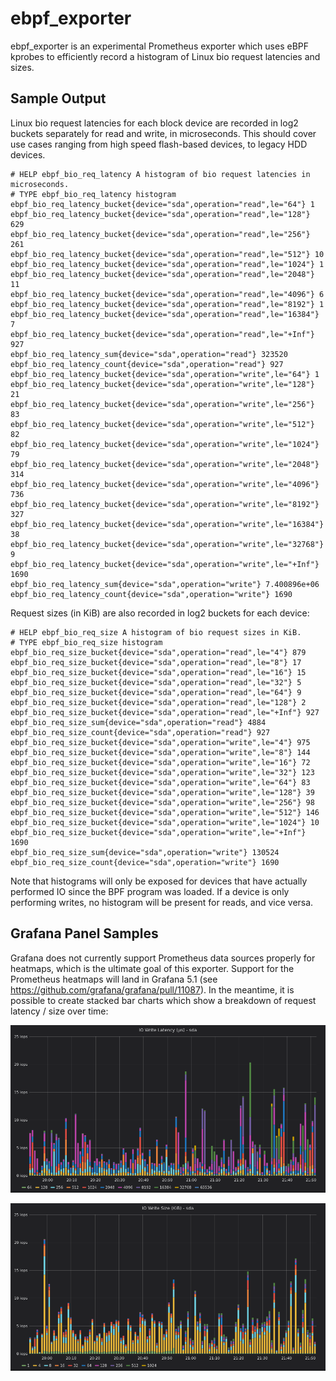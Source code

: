 # ebpf_exporter

ebpf_exporter is an experimental Prometheus exporter which uses eBPF kprobes to efficiently record
a histogram of Linux bio request latencies and sizes.

## Sample Output

Linux bio request latencies for each block device are recorded in log2 buckets separately for read
and write, in microseconds. This should cover use cases ranging from high speed flash-based
devices, to legacy HDD devices.

```
# HELP ebpf_bio_req_latency A histogram of bio request latencies in microseconds.
# TYPE ebpf_bio_req_latency histogram
ebpf_bio_req_latency_bucket{device="sda",operation="read",le="64"} 1
ebpf_bio_req_latency_bucket{device="sda",operation="read",le="128"} 629
ebpf_bio_req_latency_bucket{device="sda",operation="read",le="256"} 261
ebpf_bio_req_latency_bucket{device="sda",operation="read",le="512"} 10
ebpf_bio_req_latency_bucket{device="sda",operation="read",le="1024"} 1
ebpf_bio_req_latency_bucket{device="sda",operation="read",le="2048"} 11
ebpf_bio_req_latency_bucket{device="sda",operation="read",le="4096"} 6
ebpf_bio_req_latency_bucket{device="sda",operation="read",le="8192"} 1
ebpf_bio_req_latency_bucket{device="sda",operation="read",le="16384"} 7
ebpf_bio_req_latency_bucket{device="sda",operation="read",le="+Inf"} 927
ebpf_bio_req_latency_sum{device="sda",operation="read"} 323520
ebpf_bio_req_latency_count{device="sda",operation="read"} 927
ebpf_bio_req_latency_bucket{device="sda",operation="write",le="64"} 1
ebpf_bio_req_latency_bucket{device="sda",operation="write",le="128"} 21
ebpf_bio_req_latency_bucket{device="sda",operation="write",le="256"} 83
ebpf_bio_req_latency_bucket{device="sda",operation="write",le="512"} 82
ebpf_bio_req_latency_bucket{device="sda",operation="write",le="1024"} 79
ebpf_bio_req_latency_bucket{device="sda",operation="write",le="2048"} 314
ebpf_bio_req_latency_bucket{device="sda",operation="write",le="4096"} 736
ebpf_bio_req_latency_bucket{device="sda",operation="write",le="8192"} 327
ebpf_bio_req_latency_bucket{device="sda",operation="write",le="16384"} 38
ebpf_bio_req_latency_bucket{device="sda",operation="write",le="32768"} 9
ebpf_bio_req_latency_bucket{device="sda",operation="write",le="+Inf"} 1690
ebpf_bio_req_latency_sum{device="sda",operation="write"} 7.400896e+06
ebpf_bio_req_latency_count{device="sda",operation="write"} 1690
```

Request sizes (in KiB) are also recorded in log2 buckets for each device:

```
# HELP ebpf_bio_req_size A histogram of bio request sizes in KiB.
# TYPE ebpf_bio_req_size histogram
ebpf_bio_req_size_bucket{device="sda",operation="read",le="4"} 879
ebpf_bio_req_size_bucket{device="sda",operation="read",le="8"} 17
ebpf_bio_req_size_bucket{device="sda",operation="read",le="16"} 15
ebpf_bio_req_size_bucket{device="sda",operation="read",le="32"} 5
ebpf_bio_req_size_bucket{device="sda",operation="read",le="64"} 9
ebpf_bio_req_size_bucket{device="sda",operation="read",le="128"} 2
ebpf_bio_req_size_bucket{device="sda",operation="read",le="+Inf"} 927
ebpf_bio_req_size_sum{device="sda",operation="read"} 4884
ebpf_bio_req_size_count{device="sda",operation="read"} 927
ebpf_bio_req_size_bucket{device="sda",operation="write",le="4"} 975
ebpf_bio_req_size_bucket{device="sda",operation="write",le="8"} 144
ebpf_bio_req_size_bucket{device="sda",operation="write",le="16"} 72
ebpf_bio_req_size_bucket{device="sda",operation="write",le="32"} 123
ebpf_bio_req_size_bucket{device="sda",operation="write",le="64"} 83
ebpf_bio_req_size_bucket{device="sda",operation="write",le="128"} 39
ebpf_bio_req_size_bucket{device="sda",operation="write",le="256"} 98
ebpf_bio_req_size_bucket{device="sda",operation="write",le="512"} 146
ebpf_bio_req_size_bucket{device="sda",operation="write",le="1024"} 10
ebpf_bio_req_size_bucket{device="sda",operation="write",le="+Inf"} 1690
ebpf_bio_req_size_sum{device="sda",operation="write"} 130524
ebpf_bio_req_size_count{device="sda",operation="write"} 1690
```

Note that histograms will only be exposed for devices that have actually performed IO since the BPF
program was loaded. If a device is only performing writes, no histogram will be present for reads,
and vice versa.

## Grafana Panel Samples

Grafana does not currently support Prometheus data sources properly for heatmaps, which is the
ultimate goal of this exporter. Support for the Prometheus heatmaps will land in Grafana 5.1 (see
https://github.com/grafana/grafana/pull/11087). In the meantime, it is possible to create stacked
bar charts which show a breakdown of request latency / size over time:

![IO request latency](img/disk-io-request-latency.png)

![IO request size](img/disk-io-request-size.png)
